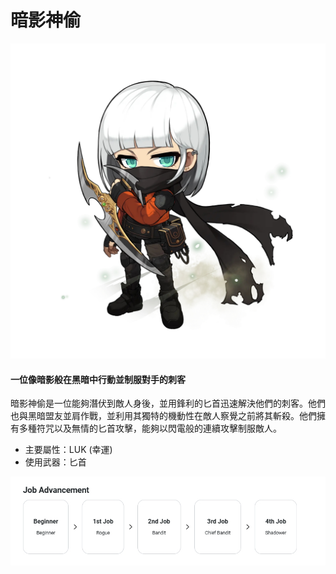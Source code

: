 # 暗影神偷

![](../../../.gitbook/assets/image_1747236409976_404.png)

#### 一位像暗影般在黑暗中行動並制服對手的刺客

暗影神偷是一位能夠潛伏到敵人身後，並用鋒利的匕首迅速解決他們的刺客。他們也與黑暗盟友並肩作戰，並利用其獨特的機動性在敵人察覺之前將其斬殺。他們擁有多種符咒以及無情的匕首攻擊，能夠以閃電般的連續攻擊制服敵人。

* 主要屬性：LUK (幸運)
* 使用武器：匕首

![](../../../.gitbook/assets/image_1747236409976_309.png)
